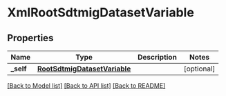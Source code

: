 # XmlRootSdtmigDatasetVariable

## Properties
Name | Type | Description | Notes
------------ | ------------- | ------------- | -------------
**_self** | [**RootSdtmigDatasetVariable**](RootSdtmigDatasetVariable.md) |  | [optional] 

[[Back to Model list]](../README.md#documentation-for-models) [[Back to API list]](../README.md#documentation-for-api-endpoints) [[Back to README]](../README.md)


